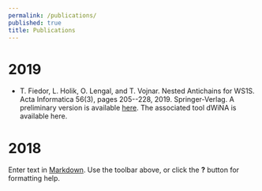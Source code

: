 ```yaml
---
permalink: /publications/
published: true
title: Publications
---
```

# 2019

* T. Fiedor, L. Holik, O. Lengal, and T. Vojnar. Nested Antichains for WS1S. Acta Informatica 56(3), pages 205--228, 2019. Springer-Verlag. A preliminary version is available [here](https://github.com/ondrik/ondrik.github.io/raw/master/publications/fhlv-acta-19-ws1s-dwina.pdf). The associated tool dWiNA is available here.

# 2018

Enter text in [Markdown](http://daringfireball.net/projects/markdown/). Use the toolbar above, or click the **?** button for formatting help.
